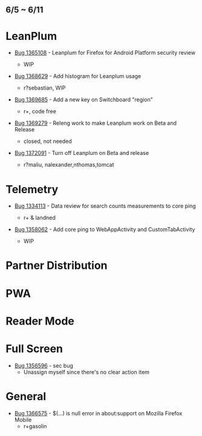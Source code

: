 ## 6/5 ~ 6/11

# LeanPlum

- [Bug 1365108](https://bugzilla.mozilla.org/show_bug.cgi?id=1365108) - Leanplum for Firefox for Android Platform security review
    - WIP
    
- [Bug 1368629](https://bugzilla.mozilla.org/show_bug.cgi?id=1368629) - Add histogram for Leanplum usage
    - r?sebastian, WIP

- [Bug 1369685](https://bugzilla.mozilla.org/show_bug.cgi?id=1369685) - Add a new key on Switchboard "region"
    - r+, code free 

- [Bug 1369279](https://bugzilla.mozilla.org/show_bug.cgi?id=1369279) - Releng work to make Leanplum work on Beta and Release
    - closed, not needed
    
- [Bug 1372091](https://bugzilla.mozilla.org/show_bug.cgi?id=1372091) - Turn off Leanplum on Beta and release
    - r?maliu, nalexander,nthomas,tomcat
    
    
# Telemetry

- [Bug 1334113](https://bugzilla.mozilla.org/show_bug.cgi?id=1334113) - Data review for search counts measurements to core ping
    - r+ & landned
    
- [Bug 1358062](https://bugzilla.mozilla.org/show_bug.cgi?id=1358062) - Add core ping to WebAppActivity and CustomTabActivity
    - WIP

# Partner Distribution

       
# PWA


# Reader Mode

# Full Screen
- [Bug 1356596](https://bugzilla.mozilla.org/show_bug.cgi?id=1356596) - sec bug
    - Unassign myself since there's no clear action item

# General
- [Bug 1366575](https://bugzilla.mozilla.org/show_bug.cgi?id=1366575) - $(...) is null error in about:support on Mozilla Firefox Mobile
    - r+gasolin
